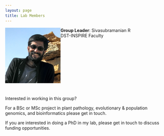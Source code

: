 ```yaml
---
layout: page
title: Lab Members
---
```



**Group Leader**: Sivasubramanian R <img align="left" src="/img/photo.png" />\
DST-INSPIRE Faculty
\
\
\
\
\
\
\
\
\
\
\
\
Interested in working in this group?

For a BSc or MSc project in plant pathology, evolutionary & population genomics, and bioinformatics please get in touch.

If you are interested in doing a PhD in my lab, please get in touch to discuss funding opportunities.


